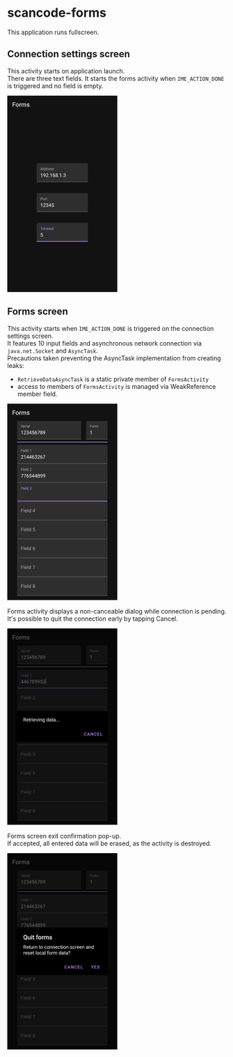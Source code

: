 # scancode-forms

This application runs fullscreen.  

## Connection settings screen

This activity starts on application launch.  
There are three text fields. It starts the forms activity when `IME_ACTION_DONE` is triggered and no field is empty.

<img src="demo/1.png" height="450">

## Forms screen

This activity starts when `IME_ACTION_DONE` is triggered on the connection settings screen.  
It features 10 input fields and asynchronous network connection via `java.net.Socket` and `AsyncTask`.  
Precautions taken preventing the AsyncTask implementation from creating leaks:
- `RetrieveDataAsyncTask` is a static private member of `FormsActivity`
- access to members of `FormsActivity` is managed via WeakReference member field.

<img src="demo/2.png" height="450">

Forms activity displays a non-canceable dialog while connection is pending.  
It's possible to quit the connection early by tapping Cancel.

<img src="demo/3.png" height="450">

Forms screen exit confirmation pop-up.  
If accepted, all entered data will be erased, as the activity is destroyed.

<img src="demo/4.png" height="450">
